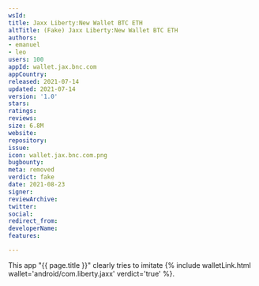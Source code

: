```yaml
---
wsId: 
title: Jaxx Liberty:New Wallet BTC ETH
altTitle: (Fake) Jaxx Liberty:New Wallet BTC ETH
authors:
- emanuel
- leo
users: 100
appId: wallet.jax.bnc.com
appCountry: 
released: 2021-07-14
updated: 2021-07-14
version: '1.0'
stars: 
ratings: 
reviews: 
size: 6.8M
website: 
repository: 
issue: 
icon: wallet.jax.bnc.com.png
bugbounty: 
meta: removed
verdict: fake
date: 2021-08-23
signer: 
reviewArchive: 
twitter: 
social: 
redirect_from: 
developerName: 
features: 

---
```


This app "{{ page.title }}" clearly tries to imitate
{% include walletLink.html wallet='android/com.liberty.jaxx' verdict='true' %}.
